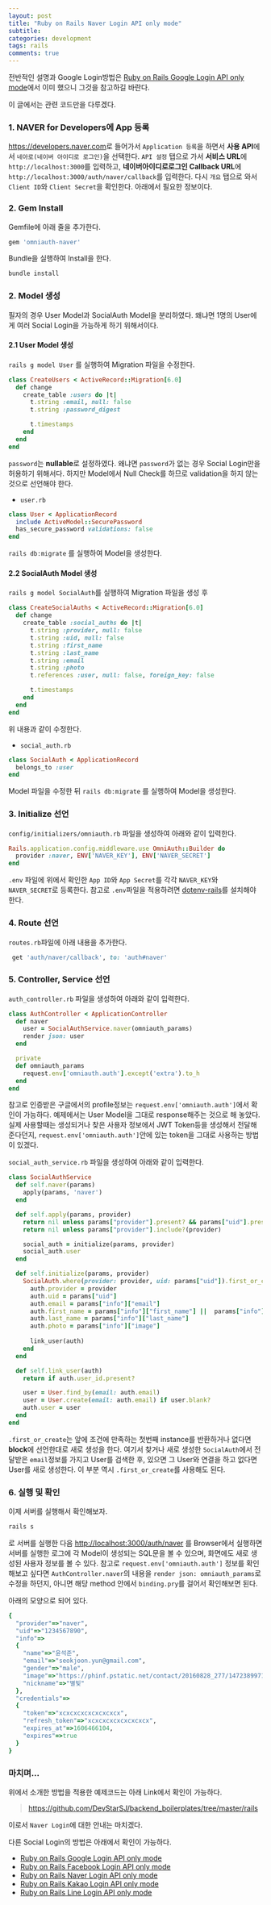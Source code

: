 ```yaml
---
layout: post
title: "Ruby on Rails Naver Login API only mode"
subtitle:  
categories: development
tags: rails
comments: true
---
```


전반적인 설명과 Google Login방법은 [Ruby on Rails Google Login API only mode](https://devstarsj.github.io/development/2020/11/27/rails.google.login.api.only)에서 이미 했으니 그것을 참고하길 바란다.


이 글에서는 관련 코드만을 다루겠다.

### 1. NAVER for Developers에 App 등록

<https://developers.naver.com>로 들어가서 `Application 등록`을 하면서 **사용 API**에서 `네아로(네이버 아이디로 로그인)`을 선택한다. `API 설정` 탭으로 가서 **서비스 URL**에 `http://localhost:3000`를 입력하고, **네이버아이디로로그인 Callback URL**에 `http://localhost:3000/auth/naver/callback`를 입력한다. 다시 `개요` 탭으로 와서 `Client ID`와 `Client Secret`을 확인한다. 아래에서 필요한 정보이다.

### 2. Gem Install

Gemfile에 아래 줄을 추가한다.
```ruby
gem 'omniauth-naver'
```

Bundle을 실행하여 Install을 한다.
```Bash
bundle install
```

### 2. Model 생성

필자의 경우 User Model과 SocialAuth Model을 분리하였다. 왜냐면 1명의 User에게 여러 Social Login을 가능하게 하기 위해서이다.

#### 2.1 User Model 생성

`rails g model User` 를 실행하여 Migration 파일을 수정한다.

```ruby
class CreateUsers < ActiveRecord::Migration[6.0]
  def change
    create_table :users do |t|
      t.string :email, null: false
      t.string :password_digest

      t.timestamps
    end
  end
end
```

`password`는 **nullable**로 설정하였다. 왜냐면 `password`가 없는 경우 Social Login만을 허용하기 위해서다. 하지만 Model에서 Null Check를 하므로 validation을 하지 않는 것으로 선언해야 한다.

- `user.rb`
```ruby
class User < ApplicationRecord
  include ActiveModel::SecurePassword
  has_secure_password validations: false
end
```

`rails db:migrate` 를 실행하여 Model을 생성한다.

#### 2.2 SocialAuth Model 생성

`rails g model SocialAuth`를 실행하여 Migration 파일을 생성 후

```ruby
class CreateSocialAuths < ActiveRecord::Migration[6.0]
  def change
    create_table :social_auths do |t|
      t.string :provider, null: false
      t.string :uid, null: false
      t.string :first_name
      t.string :last_name
      t.string :email
      t.string :photo
      t.references :user, null: false, foreign_key: false

      t.timestamps
    end
  end
end
```

위 내용과 같이 수정한다.

- `social_auth.rb`
```ruby
class SocialAuth < ApplicationRecord
  belongs_to :user
end
```

Model 파일을 수정한 뒤 `rails db:migrate` 를 실행하여 Model을 생성한다.

### 3. Initialize 선언

`config/initializers/omniauth.rb` 파일을 생성하여 아래와 같이 입력한다.

```ruby
Rails.application.config.middleware.use OmniAuth::Builder do
  provider :naver, ENV['NAVER_KEY'], ENV['NAVER_SECRET']
end
```

`.env` 파일에 위에서 확인한 `App ID`와 `App Secret`를 각각 `NAVER_KEY`와 `NAVER_SECRET`로 등록한다. 참고로 `.env`파일을 적용하려면 [dotenv-rails](https://github.com/bkeepers/dotenv)를 설치해야 한다.

### 4. Route 선언

`routes.rb`파일에 아래 내용을 추가한다.

```ruby
 get 'auth/naver/callback', to: 'auth#naver'
```

### 5. Controller, Service 선언

`auth_controller.rb` 파일을 생성하여 아래와 같이 입력한다.

```ruby
class AuthController < ApplicationController
  def naver
    user = SocialAuthService.naver(omniauth_params)
    render json: user
  end

  private
  def omniauth_params
    request.env['omniauth.auth'].except('extra').to_h
  end
end
```

참고로 인증받은 구글에서의 profile정보는 `request.env['omniauth.auth']`에서 확인이 가능하다. 예제에서는 User Model을 그대로 response해주는 것으로 해 놓았다. 실제 사용할때는 생성되거나 찾은 사용자 정보에서 JWT Token등을 생성해서 전달해 준다던지, `request.env['omniauth.auth']`안에 있는 token을 그대로 사용하는 방법이 있겠다.

`social_auth_service.rb` 파일을 생성하여 아래와 같이 입력한다.

```ruby
class SocialAuthService
  def self.naver(params)
    apply(params, 'naver')
  end

  def self.apply(params, provider)
    return nil unless params["provider"].present? && params["uid"].present? && params["info"].present?
    return nil unless params["provider"].include?(provider)

    social_auth = initialize(params, provider)
    social_auth.user
  end

  def self.initialize(params, provider)
    SocialAuth.where(provider: provider, uid: params["uid"]).first_or_create do |auth|
      auth.provider = provider
      auth.uid = params["uid"]
      auth.email = params["info"]["email"]
      auth.first_name = params["info"]["first_name"] ||  params["info"]["name"]
      auth.last_name = params["info"]["last_name"]
      auth.photo = params["info"]["image"]
  
      link_user(auth)
    end
  end

  def self.link_user(auth)
    return if auth.user_id.present?

    user = User.find_by(email: auth.email)
    user = User.create(email: auth.email) if user.blank?
    auth.user = user
  end
end
```

`.first_or_create`는 앞에 조건에 만족하는 첫번째 instance를 반환하거나 없다면 **block**에 선언한대로 새로 생성을 한다. 여기서 찾거나 새로 생성한 `SocialAuth`에서 전달받은 `email`정보를 가지고 User를 검색한 후, 있으면 그 User와 연결을 하고 없다면 User를 새로 생성한다. 이 부분 역시 `.first_or_create`를 사용해도 된다.

### 6. 실행 및 확인

이제 서버를 실행해서 확인해보자.

```Bash
rails s
```

로 서버를 실행한 다음 <http://localhost:3000/auth/naver> 를 Browser에서 실행하면 서버를 실행한 로그에 각 Model이 생성되는 SQL문을 볼 수 있으며, 화면에도 새로 생성된 사용자 정보를 볼 수 있다.
참고로 `request.env['omniauth.auth']` 정보를 확인해보고 싶다면 `AuthController.naver`의 내용을 `render json: omniauth_params`로 수정을 하던지, 아니면 해당 method 안에서 `binding.pry`를 걸어서 확인해보면 된다.

아래의 모양으로 되어 있다.

```ruby
{
  "provider"=>"naver",
  "uid"=>"1234567890",
  "info"=>
  {
    "name"=>"윤석준",
    "email"=>"seokjoon.yun@gmail.com",
    "gender"=>"male",
    "image"=>"https://phinf.pstatic.net/contact/20160828_277/1472389971532m2ha0_JPEG/image.jpg",
    "nickname"=>"별빛"
  },
  "credentials"=>
  {
    "token"=>"xcxcxcxcxcxcxcxcx",
    "refresh_token"=>"xcxcxcxcxcxcxcxcx",
    "expires_at"=>1606466104,
    "expires"=>true
  }
}
```

### 마치며...

위에서 소개한 방법을 적용한 예제코드는 아래 Link에서 확인이 가능하다.

> <https://github.com/DevStarSJ/backend_boilerplates/tree/master/rails>

이로서 `Naver Login`에 대한 안내는 마치겠다.

다른 Social Login의 방법은 아래에서 확인이 가능하다.

- [Ruby on Rails Google Login API only mode](https://devstarsj.github.io/development/2020/11/27/rails.google.login.api.only)
- [Ruby on Rails Facebook Login API only mode](https://devstarsj.github.io/development/2020/11/28/rails.facebook.login.api.only)
- [Ruby on Rails Naver Login API only mode](https://devstarsj.github.io/development/2020/11/29/rails.naver.login.api.only)
- [Ruby on Rails Kakao Login API only mode](https://devstarsj.github.io/development/2020/11/30/rails.kakao.login.api.only)
- [Ruby on Rails Line Login API only mode](https://devstarsj.github.io/development/2020/12/01/rails.line.login.api.only)

